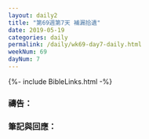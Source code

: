 ```yaml
---
layout: daily2
title: "第69週第7天 補漏拾遺"
date: 2019-05-19
categories: daily
permalink: /daily/wk69-day7-daily.html
weekNum: 69
dayNum: 7
---
```


{%- include BibleLinks.html -%}

### 禱告：

### 筆記與回應：

